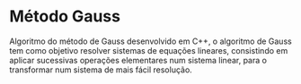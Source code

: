 # Método Gauss
Algoritmo do método de Gauss desenvolvido em C++, o algoritmo de Gauss tem como objetivo resolver sistemas de equações lineares, consistindo em aplicar sucessivas operações elementares num sistema linear, para o transformar num sistema de mais fácil resolução.
